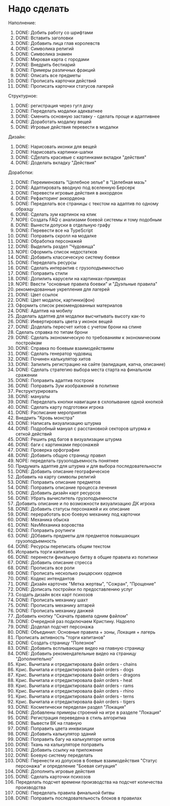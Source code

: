 # Надо сделать

Наполнение:

1. DONE: Добить работу со шрифтами
2. DONE: Вставить заголовки
3. DONE: Добавить лица глав королевств
4. DONE: Символика религий
5. DONE: Символика знамен
6. DONE: Мировая карта с городами
7. DONE: Внедрить бестиарий
8. DONE: Примеры различных фракций
9. DONE: Описать все предметы
10. DONE: Прописать карточки действий
11. DONE: Прописать карточки статусов лагерей

Структурное:

1. DONE: регистрация через гугл доку
2. DONE: Переделать модалки адекватнее
3. DONE: Сменить основную заставку - сделать проще и адаптивнее
4. DONE: Доработать модалку вещей
5. DONE: Игровые действия перевести в модалки

Дизайн:

1. DONE: Нарисовать иконки для вещей
2. DONE: Нарисовать картинки-шапки
3. DONE: СДелать красивые с картинками вкладки "действия"
4. DONE: Доделать вкладку "Действия"

Доработки:

1. DONE: Переименовать "Целебное зелье" в "Целебная мазь"
2. DONE: Адаптировать вводную под вселенную Берсерк
3. DONE: Перевести игровые действия в аккордеон
4. DONE: Рефакторинг аккордеона
5. DONE: Переделать все страницы с текстом на адаптив по одному образцу
6. DONE: Сделать зум картинок на клик
7. NOPE: Создать FAQ с анализами боевой системы и тому подобным
8. DONE: Вынести допуски в отдельную графу
9. DONE: Перевести все на TypeScript
10. DONE: Поправить скролл на модалке
11. DONE: Обработка персонажей
12. DONE: Выделить раздел "Чудовища"
13. NOPE: Оформить список недостатков
14. DONE: Добавить классическую систему боевки
15. DONE: Переделать ресурсы
16. DONE: Сделать интерактив с грузоподъемностью
17. DONE: Поправить стили
18. DONE: Допилить карусели на картинках-примерах
19. NOPE: Ввести "основные правила боевки" и "Дуэльные правила"
20. рекомендованные укрепления для лагерей
21. DONE: Цвет ссылок
22. DONE: Цвет модалок, картинки(фон)
23. Оформить список рекомендованных материалов
24. DONE: Адаптив на мобилу
25. Доделать адаптив для модалки высчитывать высоту как-то
26. DONE: Инвертировать цвета у иконок вещей
27. DONE: Доделать пересчет хитов с учетом брони на спине
28. Сделать справка по типам брони
29. DONE: Сделать экономическую по требованиям к экономическим постройкам
30. DONE: Справка по боевым взаимодействиям
31. DONE: Сделать генератор чудовищ
32. DONE: Починен калькулятор хитов
33. DONE: Запилить регистрацию на сайте (валидация, капча, описание)
34. DONE: Сделать стратегию выбора места старта на финальном сражении
35. DONE: Поправить адаптив построек
36. DONE: Поправить Зум изображений в политике
37. Реструктурировать
38. DONE: мануалы
39. DONE: Переделать кнопки навигации в схлопывание одной кнопкой
40. DONE: Сделать карту подготовки игрока
41. DONE: Расписание мероприятия
42. Внедрить "Кровь монстра"
43. DONE: Написать визуализацию штурма
44. DONE: Подробный мануал с расстановкой секторов штурма и сеткой действий
45. DONE: Решить ряд багов в визуализации штурма
46. DONE: баги с картинками персонажей
47. DONE: Проверка орфографии
48. DONE: Добавить общую страницу правил
49. NOPE: переделать грузоподъемность понятнее
50. Придумать адаптив для штурма и для выбора последовательности
51. DONE: Добавить описание географическое
52. Добавить на карту символы религий
53. DONE: Поправить описание предметов
54. DONE: Поправить описание процесса лечения
55. DONE: Добавить дизайн карт ресурсов
56. DONE: Убрать вычислитель грузоподъемности
57. Добавить описание и по возможности визуализацию ДК игрока
58. DONE: Добавить статусы персонажей и их описание
59. DONE: переработать всю боевую механику под карточки
60. DONE: Механика обыска
61. DONE: NavМеханика воровства
62. DONE: Поправить роутинги
63. DONE: ДОбавить предметы для предметов повышающих грузоподъемность
64. DONE: Ресурсы переписать общим текстом
65. Исправить торги капитанов
66. DONE: перенести финальную битву в общие правила из политики
67. DONE: Добавить описание стресса
68. DONE: Прописать все роли
69. DONE: Прописать несколько рыцарских орденов
70. DONE: Кодекс интендантов
71. DONE: Дизайн карточек "Метка жертвы", "Сожран", "Прощение"
72. DONE: Дописать постройки по предоставлению услуг
73. Создать дизайн всех карт психозов
74. DONE: Прописать механику шахт
75. DONE: Прописать механику алтарей
76. DONE: Прописать механику данжей
77. Добавить кнопку "Скачать правила одним файлом"
78. DONE: Очередной раз подключаем Кристину. Надоело
79. DONE: Доделал подсчет персонажа
80. DONE: Объединил: Основные правила + зоны, Локация + лагерь
81. Прописать активность "торги капитанов"
82. DONE: Создать страницу "Полезное"
83. DONE: Добавить всплывающие видео на главную страницу
84. DONE: Добавить рекомендательные видео на страницу "Дополнительно"
85. Крис. Вычитала и отредактировала файл orders - chains
86. Крис. Вычитала и отредактировала файл orders - dogs
87. Крис. Вычитала и отредактировала файл orders - dragons
88. Крис. Вычитала и отредактировала файл orders - heat
89. Крис. Вычитала и отредактировала файл orders - rams
90. Крис. Вычитала и отредактировала файл orders - rhino
91. Крис. Вычитала и отредактировала файл orders - terns
92. Крис. Вычитала и отредактировала файл orders - tigers
93. DONE: Косметически переделан раздел "Локация"
94. DONE: Добавлены примеры строений на игре в разделе "Локация"
95. DONE: Регистрация переведена в стиль алгоритма
96. DONE: Вывести ВК на главную
97. DONE: Поправить цвета инквизиции
98. DONE: Добавить калькулятор зданий
99. DONE: Поправить багу на калькуляторе хитов
100. DONE: Ткань на калькуляторе поправить
101. DONE: Добавить ссылку на приложение
102. DONE: Боевую систему переделать
103. DONE: Перенести из допусков в боевые взаимодействия "Статус персонажа" и определение "Боевая ситуация"
104. DONE: Дополнить игровые действия
105. DONE: Сделать карточки психозов
106. Переделать подсчет времени производства на подсчет количества производства
107. DONE: Переделать правила финальной битвы
108. DONE: Поправить последовательность блоков в правилах

